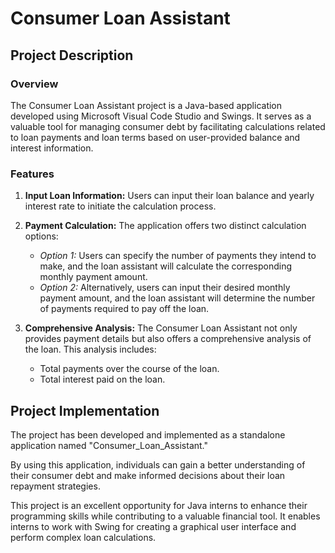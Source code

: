 # Consumer Loan Assistant

## Project Description

### Overview
The Consumer Loan Assistant project is a Java-based application developed using Microsoft Visual Code Studio and Swings. It serves as a valuable tool for managing consumer debt by facilitating calculations related to loan payments and loan terms based on user-provided balance and interest information.

### Features
1. **Input Loan Information:** Users can input their loan balance and yearly interest rate to initiate the calculation process.

2. **Payment Calculation:** The application offers two distinct calculation options:
   - *Option 1:* Users can specify the number of payments they intend to make, and the loan assistant will calculate the corresponding monthly payment amount.
   - *Option 2:* Alternatively, users can input their desired monthly payment amount, and the loan assistant will determine the number of payments required to pay off the loan.

3. **Comprehensive Analysis:** The Consumer Loan Assistant not only provides payment details but also offers a comprehensive analysis of the loan. This analysis includes:
   - Total payments over the course of the loan.
   - Total interest paid on the loan.

## Project Implementation
The project has been developed and implemented as a standalone application named "Consumer_Loan_Assistant."

By using this application, individuals can gain a better understanding of their consumer debt and make informed decisions about their loan repayment strategies.

This project is an excellent opportunity for Java interns to enhance their programming skills while contributing to a valuable financial tool. It enables interns to work with Swing for creating a graphical user interface and perform complex loan calculations.
